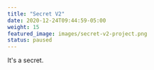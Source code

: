 ```yaml
---
title: "Secret V2"
date: 2020-12-24T09:44:59-05:00
weight: 15
featured_image: images/secret-v2-project.png
status: paused
---
```


It's a secret.
